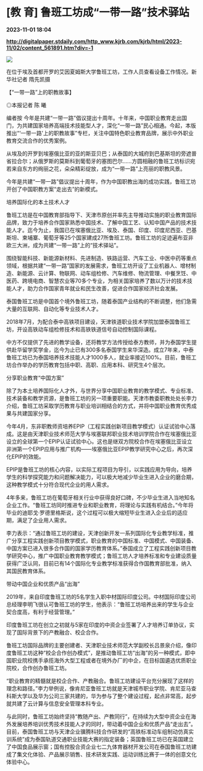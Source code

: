 # [教 育] 鲁班工坊成“一带一路”技术驿站

**2023-11-01 18:04**

**http://digitalpaper.stdaily.com/http_www.kjrb.com/kjrb/html/2023-11/02/content_561891.htm?div=-1**

![](http://digitalpaper.stdaily.com/http_www.kjrb.com/kjrb/images/2023-11/02/06/3572742_wangjj_1698825124785_b.jpg)

在位于埃及首都开罗的艾因夏姆斯大学鲁班工坊，工作人员查看设备工作情况。新华社记者 隋先凯摄

 【“一带一路”上的职教故事】

 ◎本报记者 陈 曦

 编者按 今年是共建“一带一路”倡议提出十周年。十年来，中国职业教育走出国门，为共建国家培养高端技术技能型人才，深化“一带一路”民心相通。今起，本版推出“‘一带一路’上的职教故事”专栏，关注中国特色职业教育品牌，展示中外职业教育交流合作的优秀案例。

 从埃及的开罗到埃塞俄比亚的亚的斯亚贝巴；从泰国的大城府到巴基斯坦的旁遮普省拉合尔；从俄罗斯的莫斯科到葡萄牙的塞图巴尔……方圆相融的鲁班工坊标识宛若来自东方的绚丽之花，朵朵精彩绽放，成为“一带一路”上亮丽的职教风景。

 今年是共建“一带一路”倡议提出十周年，作为中国职教出海的成功实践，鲁班工坊开创了中国职教方案“走出去”的新模式。

 培养国际化的本土技术人才

 鲁班工坊是在中国教育部指导下、天津市原创并率先主导推动实施的职业教育国际品牌，致力于培养合作国家熟悉中国技术、了解中国工艺、认知中国产品的技术技能人才。迄今为止，我国已在埃塞俄比亚、埃及、泰国、印度、印度尼西亚、巴基斯坦、柬埔寨、葡萄牙等25个国家建成27所鲁班工坊。鲁班工坊的足迹遍布亚非欧三大洲，成为共建“一带一路”上的“技术驿站”。

 围绕智能科技、新能源新材料、先进制造、铁路运营、汽车工业、中医中药等重点领域，根据共建“一带一路”国家的发展需求，鲁班工坊开设了工业机器人、增材制造、新能源、云计算、物联网、动车组检修、汽车维修、物流管理、中餐烹饪、中医药、跨境电商、智慧农业等70多个专业，为相关国家培养了数以万计的技术技能人才，助力合作国家青年就业和民生改善，促进合作国家经济社会发展。

 泰国鲁班工坊是中国首个境外鲁班工坊，随着泰国产业结构的不断调整，他们急需大量的互联网、自动化等专业技术人才。

 2018年7月，为配合泰中高铁项目建设，天津铁道职业技术学院加盟泰国鲁班工坊，开设高铁动车组检修技术和高铁铁道信号自动控制国际课程。

 中方不仅提供了先进的教学设备，还将教学方法传授给泰方教师，并为泰国学生提供赴华留学奖学金，迄今为止已有300多名泰国学生来华深造。成立7年来，中泰鲁班工坊已为泰国培养技术技能人才1000多人，就业率接近100%。目前，鲁班工坊合作举办的学历教育包括中职、高职、应用本科、研究生4个层次。

 分享职业教育“中国方案”

 除了为本土培养国际化人才外，与世界分享中国职业教育的教学模式、专业标准、技术装备和教学资源，是鲁班工坊的另一项重要职能。天津市教委职教处处长李力介绍，鲁班工坊采取学历教育与职业培训相结合的方式，并将中国职业教育优秀成果与共建国家分享。

 今年4月，东非职教师资培养EPIP（工程实践创新项目教学模式）认证试验中心落成。这是由天津职业技术师范大学与埃塞联邦职业技术培训学院合作在埃塞俄比亚设立的全球第一个EPIP认证试验中心。这也是继双方院校合作在埃塞俄比亚设立非洲第一个EPIP应用与推广机构——埃塞俄比亚EPIP教学研究中心之后，再次深化EPIP的效能。

 EPIP是鲁班工坊的核心内容，以实际工程项目为导引，以实践应用为导向，培养学生的科学探究能力和问题解决能力，可以极大地减少毕业生进入企业的磨合期，这种教学模式十分符合现代企业的用人需求。

 4年多来，鲁班工坊在葡萄牙相关行业中获得良好口碑，不少毕业生进入当地知名企业工作。“鲁班工坊同时推进专业和职业教育，将理论与实践有机结合。”今年将毕业的迪耶戈·罗德里格斯说，这个过程可以极大缩短毕业生进入企业后的适应期，满足了企业用人需求。

 李力表示：“通过鲁班工坊的建设，天津创新开发一系列国际化专业教学标准，推广分享工程实践创新项目教学模式，职业教育的中国标准、中国模式、中国装备、中国方案已进入很多合作国的国家学历教育体系。”泰国成立了工程实践创新项目教学研究中心，推广中国职业教育教学模式；鲁班工坊人才培养标准和专业建设质量获得广泛认同，目前已有14个国际化专业教学标准获得合作国教育部批准，纳入其国民教育体系。

 带动中国企业和优质产品“出海”

 2019年，来自印度鲁班工坊的5名学生入职中材国际印度公司。中材国际印度公司总经理李明飞很认可鲁班工坊的学生，他表示：“鲁班工坊培养出来的学生与企业契合度高，有利于经营管理。”

 印度鲁班工坊在创立之初就与5家在印度的中资企业签署了人才培养订单协议，实现了国际背景下的产教融合、校企合作。

 鲁班工坊国际品牌的主要创建者、天津职业技术师范大学副校长吕景泉介绍，像印度鲁班工坊这种“校企合作创办模式”，是推动鲁班工坊“出海”的另一种模式，即中国职业院校携手承揽海外大型工程或者在境外办厂的中企，在目标国遴选优质职业院校，合作创办鲁班工坊。

 “职业教育的精髓就是校企合作、产教融合。鲁班工坊建设平台充分展现了这样的理念和路径。”李力举例说，像肯尼亚鲁班工坊就是天津城市职业学院、肯尼亚马查科斯大学以及华为公司三家共建的，华为参与了整个建设过程，起点非常高，起步就共建了云计算与信息安全管理本科专业。

 与此同时，鲁班工坊始终坚持“教随产出、产教同行”，在持续为大型中资企业在海外发展培养培训优秀技术技能人才的同时，带动着中国企业和优质产品“走出去”。目前，泰国鲁班工坊与天津企业骥腾科技合作研发的“高铁标准动车组制动仿真实训系统”成为泰国轨道交通职业技能大赛的指定装备；英国鲁班工坊已在英国建立了中国食品展示窗；国有控股合资企业七二九体育器材开发公司在泰国鲁班工坊建成了集文化体验、产品展示销售、技术研发实践、运动训练比赛于一体的创意文化体验中心。